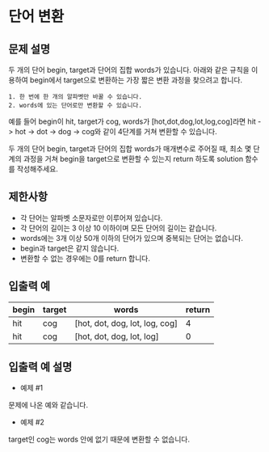 # 단어 변환

## 문제 설명
두 개의 단어 begin, target과 단어의 집합 words가 있습니다. 아래와 같은 규칙을 이용하여 begin에서 target으로 변환하는 가장 짧은 변환 과정을 찾으려고 합니다.

    1. 한 번에 한 개의 알파벳만 바꿀 수 있습니다.
    2. words에 있는 단어로만 변환할 수 있습니다.

예를 들어 begin이 hit, target가 cog, words가 [hot,dot,dog,lot,log,cog]라면 hit -> hot -> dot -> dog -> cog와 같이 4단계를 거쳐 변환할 수 있습니다.

두 개의 단어 begin, target과 단어의 집합 words가 매개변수로 주어질 때, 최소 몇 단계의 과정을 거쳐 begin을 target으로 변환할 수 있는지 return 하도록 solution 함수를 작성해주세요.

## 제한사항
* 각 단어는 알파벳 소문자로만 이루어져 있습니다.
* 각 단어의 길이는 3 이상 10 이하이며 모든 단어의 길이는 같습니다.
* words에는 3개 이상 50개 이하의 단어가 있으며 중복되는 단어는 없습니다.
* begin과 target은 같지 않습니다.
* 변환할 수 없는 경우에는 0를 return 합니다.

## 입출력 예
|begin|	target|	words|	return|
|-----|------|--------|-------|
|hit|	cog|	[hot, dot, dog, lot, log, cog]|	4|
|hit|	cog|	[hot, dot, dog, lot, log]|	0|

## 입출력 예 설명

- 예제 #1

문제에 나온 예와 같습니다.

- 예제 #2

target인 cog는 words 안에 없기 때문에 변환할 수 없습니다.
